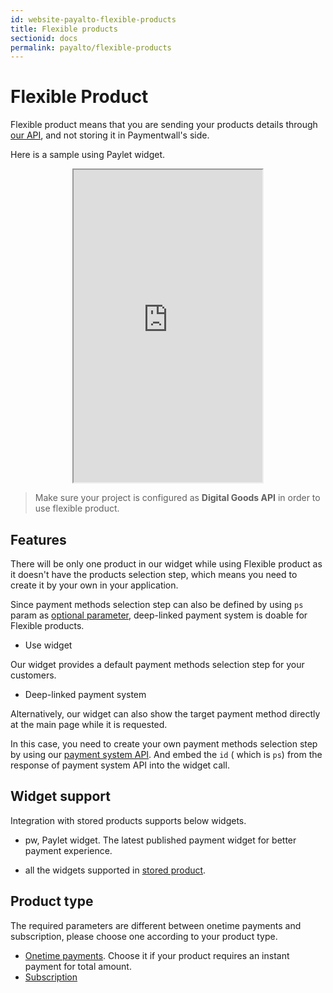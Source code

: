 ```yaml
---
id: website-payalto-flexible-products
title: Flexible products
sectionid: docs
permalink: payalto/flexible-products
---
```


# Flexible Product

Flexible product means that you are sending your products details through [our API](/API-Reference#section-payalto-flexible), and not storing it in Paymentwall's side.

Here is a sample using Paylet widget.

<div class="docs-iframe" style="text-align: center;">
	<iframe src="https://api.paymentwall.com/api/subscription/?key=cd36b8635c7296dad972a239142c4b84&uid=user40012&widget=pw_1&amount=0.99&currencyCode=USD&ag_name=Gold+Membership&ag_type=fixed&ag_external_id=pw_t_2017051900001&sign_version=2&sign=0802bcbf5754b056458d4036fca74d24" width="60%" height="500px"></iframe>
</div>

> Make sure your project is configured as **Digital Goods API** in order to use flexible product.

## Features

There will be only one product in our widget while using Flexible product as it doesn't have the products selection step, which means you need to create it by your own in your application. 

Since payment methods selection step can also be defined by using ```ps``` param as [optional parameter](/API-Reference#section-payalto-optional-parameter), deep-linked payment system is doable for Flexible products.

* Use widget

Our widget provides a default payment methods selection step for your customers.

* Deep-linked payment system

Alternatively, our widget can also show the target payment method directly at the main page while it is requested. 

In this case, you need to create your own payment methods selection step by using our [payment system API](/API-Reference#section-tools-payment-systems). And embed the ```id``` ( which is ```ps```) from the response of payment system API into the widget call. 


## Widget support

Integration with stored products supports below widgets.

* pw, Paylet widget. The latest published payment widget for better payment experience.

* all the widgets supported in [stored product](/payalto/stored-products#widget-support). 

## Product type

The required parameters are different between onetime payments and subscription, please choose one according to your product type.

* [Onetime payments](/payalto/flexible/onetime). Choose it if your product requires an instant payment for total amount.
* [Subscription](/payalto/flexible/subscription)